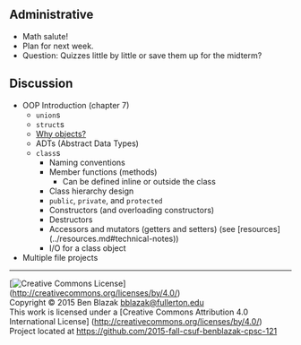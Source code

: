 ## Administrative
- Math salute!
- Plan for next week.
- Question: Quizzes little by little or save them up for the midterm?


## Discussion

- OOP Introduction (chapter 7)
    - `union`s
    - `struct`s
    - [Why objects?](http://mythz.servicestack.net/blog/2013/02/27/the-deep-insights-of-alan-kay/)
    - ADTs (Abstract Data Types)
    - `class`s
        - Naming conventions
        - Member functions (methods)
            - Can be defined inline or outside the class
        - Class hierarchy design
        - `public`, `private`, and `protected`
        - Constructors (and overloading constructors)
        - Destructors
        - Accessors and mutators (getters and setters) (see [resources]
          (../resources.md#technical-notes))
        - I/O for a class object
- Multiple file projects


-------------------------------------------------------------------------------
[![Creative Commons License](https://i.creativecommons.org/l/by/4.0/88x31.png)]
(http://creativecommons.org/licenses/by/4.0/)  
Copyright &copy; 2015 Ben Blazak <bblazak@fullerton.edu>  
This work is licensed under a [Creative Commons Attribution 4.0 International
License] (http://creativecommons.org/licenses/by/4.0/)  
Project located at <https://github.com/2015-fall-csuf-benblazak-cpsc-121>

